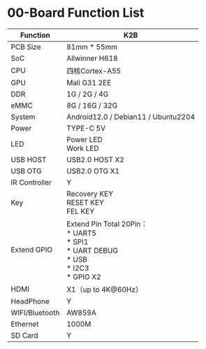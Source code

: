 # 00-Board Function List





| Function       | K2B                                                          |
| -------------- | ------------------------------------------------------------ |
| PCB Size       | 81mm * 55mm                                                  |
| SoC            | Allwinner H618                                               |
| CPU            | 四核Cortex-A55                                               |
| GPU            | Mali G31 2EE                                                 |
| DDR            | 1G / 2G / 4G                                                 |
| eMMC           | 8G / 16G / 32G                                               |
| System         | Android12.0 / Debian11 / Ubuntu2204                          |
| Power          | TYPE-C 5V                                                    |
| LED            | Power LED<br />Work LED                                      |
| USB HOST       | USB2.0 HOST X2                                               |
| USB OTG        | USB2.0 OTG X1                                                |
| IR Controller  | Y                                                            |
| Key            | Recovery KEY<br />RESET KEY<br />FEL KEY                     |
| Extend GPIO    | Extend Pin Total 20Pin：<br />* UART5<br />* SPI1<br />* UART DEBUG<br />* USB<br />* I2C3<br />* GPIO X2 |
| HDMI           | X1（up to 4K@60Hz）                                          |
| HeadPhone      | Y                                                            |
| WIFI/Bluetooth | AW859A                                                       |
| Ethernet       | 1000M                                                        |
| SD Card        | Y                                                            |

